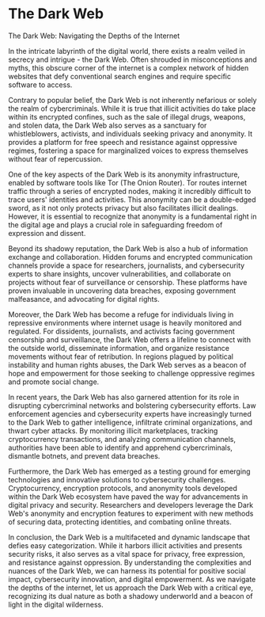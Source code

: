 # The Dark Web

The Dark Web: Navigating the Depths of the Internet

In the intricate labyrinth of the digital world, there exists a realm veiled in secrecy and intrigue - the Dark Web. Often shrouded in misconceptions and myths, this obscure corner of the internet is a complex network of hidden websites that defy conventional search engines and require specific software to access.

Contrary to popular belief, the Dark Web is not inherently nefarious or solely the realm of cybercriminals. While it is true that illicit activities do take place within its encrypted confines, such as the sale of illegal drugs, weapons, and stolen data, the Dark Web also serves as a sanctuary for whistleblowers, activists, and individuals seeking privacy and anonymity. It provides a platform for free speech and resistance against oppressive regimes, fostering a space for marginalized voices to express themselves without fear of repercussion.

One of the key aspects of the Dark Web is its anonymity infrastructure, enabled by software tools like Tor (The Onion Router). Tor routes internet traffic through a series of encrypted nodes, making it incredibly difficult to trace users' identities and activities. This anonymity can be a double-edged sword, as it not only protects privacy but also facilitates illicit dealings. However, it is essential to recognize that anonymity is a fundamental right in the digital age and plays a crucial role in safeguarding freedom of expression and dissent.

Beyond its shadowy reputation, the Dark Web is also a hub of information exchange and collaboration. Hidden forums and encrypted communication channels provide a space for researchers, journalists, and cybersecurity experts to share insights, uncover vulnerabilities, and collaborate on projects without fear of surveillance or censorship. These platforms have proven invaluable in uncovering data breaches, exposing government malfeasance, and advocating for digital rights.

Moreover, the Dark Web has become a refuge for individuals living in repressive environments where internet usage is heavily monitored and regulated. For dissidents, journalists, and activists facing government censorship and surveillance, the Dark Web offers a lifeline to connect with the outside world, disseminate information, and organize resistance movements without fear of retribution. In regions plagued by political instability and human rights abuses, the Dark Web serves as a beacon of hope and empowerment for those seeking to challenge oppressive regimes and promote social change.

In recent years, the Dark Web has also garnered attention for its role in disrupting cybercriminal networks and bolstering cybersecurity efforts. Law enforcement agencies and cybersecurity experts have increasingly turned to the Dark Web to gather intelligence, infiltrate criminal organizations, and thwart cyber attacks. By monitoring illicit marketplaces, tracking cryptocurrency transactions, and analyzing communication channels, authorities have been able to identify and apprehend cybercriminals, dismantle botnets, and prevent data breaches.

Furthermore, the Dark Web has emerged as a testing ground for emerging technologies and innovative solutions to cybersecurity challenges. Cryptocurrency, encryption protocols, and anonymity tools developed within the Dark Web ecosystem have paved the way for advancements in digital privacy and security. Researchers and developers leverage the Dark Web's anonymity and encryption features to experiment with new methods of securing data, protecting identities, and combating online threats.

In conclusion, the Dark Web is a multifaceted and dynamic landscape that defies easy categorization. While it harbors illicit activities and presents security risks, it also serves as a vital space for privacy, free expression, and resistance against oppression. By understanding the complexities and nuances of the Dark Web, we can harness its potential for positive social impact, cybersecurity innovation, and digital empowerment. As we navigate the depths of the internet, let us approach the Dark Web with a critical eye, recognizing its dual nature as both a shadowy underworld and a beacon of light in the digital wilderness.